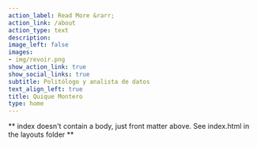 ```yaml
---
action_label: Read More &rarr;
action_link: /about
action_type: text
description: 
image_left: false
images:
- img/revoir.png
show_action_link: true 
show_social_links: true
subtitle: Politólogo y analista de datos 
text_align_left: true 
title: Quique Montero
type: home
---
```


** index doesn't contain a body, just front matter above.
See index.html in the layouts folder **
